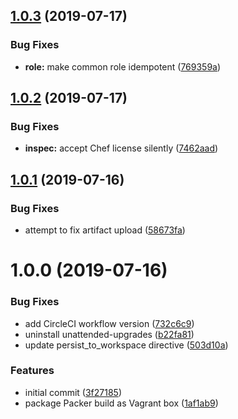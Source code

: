 ## [1.0.3](https://github.com/jasonwalsh/ubuntu-16.04/compare/v1.0.2...v1.0.3) (2019-07-17)


### Bug Fixes

* **role:** make common role idempotent ([769359a](https://github.com/jasonwalsh/ubuntu-16.04/commit/769359a))

## [1.0.2](https://github.com/jasonwalsh/ubuntu-16.04/compare/v1.0.1...v1.0.2) (2019-07-17)


### Bug Fixes

* **inspec:** accept Chef license silently ([7462aad](https://github.com/jasonwalsh/ubuntu-16.04/commit/7462aad))

## [1.0.1](https://github.com/jasonwalsh/ubuntu-16.04/compare/v1.0.0...v1.0.1) (2019-07-16)


### Bug Fixes

* attempt to fix artifact upload ([58673fa](https://github.com/jasonwalsh/ubuntu-16.04/commit/58673fa))

# 1.0.0 (2019-07-16)


### Bug Fixes

* add CircleCI workflow version ([732c6c9](https://github.com/jasonwalsh/ubuntu-16.04/commit/732c6c9))
* uninstall unattended-upgrades ([b22fa81](https://github.com/jasonwalsh/ubuntu-16.04/commit/b22fa81))
* update persist_to_workspace directive ([503d10a](https://github.com/jasonwalsh/ubuntu-16.04/commit/503d10a))


### Features

* initial commit ([3f27185](https://github.com/jasonwalsh/ubuntu-16.04/commit/3f27185))
* package Packer build as Vagrant box ([1af1ab9](https://github.com/jasonwalsh/ubuntu-16.04/commit/1af1ab9))
